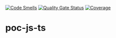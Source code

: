 [![Code Smells](http://ec2-52-23-170-41.compute-1.amazonaws.com/api/project_badges/measure?project=test-poc-js-ts&metric=code_smells)](http://ec2-52-23-170-41.compute-1.amazonaws.com/dashboard?id=poc-js-ts-2) 
[![Quality Gate Status](http://ec2-52-23-170-41.compute-1.amazonaws.com/api/project_badges/measure?project=poc-js-ts-2&metric=alert_status)](http://ec2-52-23-170-41.compute-1.amazonaws.com/dashboard?id=poc-js-ts-2)
[![Coverage](http://ec2-52-23-170-41.compute-1.amazonaws.com/api/project_badges/measure?project=poc-js-ts-2&metric=coverage)](http://ec2-52-23-170-41.compute-1.amazonaws.com/dashboard?id=poc-js-ts-2)
# poc-js-ts
